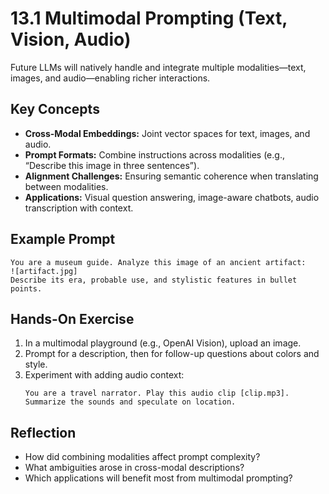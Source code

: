 # 13.1 Multimodal Prompting (Text, Vision, Audio)

Future LLMs will natively handle and integrate multiple modalities—text, images, and audio—enabling richer interactions.

## Key Concepts

- **Cross-Modal Embeddings:** Joint vector spaces for text, images, and audio.  
- **Prompt Formats:** Combine instructions across modalities (e.g., “Describe this image in three sentences”).  
- **Alignment Challenges:** Ensuring semantic coherence when translating between modalities.  
- **Applications:** Visual question answering, image-aware chatbots, audio transcription with context.

## Example Prompt

```
You are a museum guide. Analyze this image of an ancient artifact:
![artifact.jpg]
Describe its era, probable use, and stylistic features in bullet points.
```

## Hands-On Exercise

1. In a multimodal playground (e.g., OpenAI Vision), upload an image.  
2. Prompt for a description, then for follow-up questions about colors and style.  
3. Experiment with adding audio context:  
   ```
   You are a travel narrator. Play this audio clip [clip.mp3]. Summarize the sounds and speculate on location.
   ```

## Reflection

- How did combining modalities affect prompt complexity?  
- What ambiguities arose in cross-modal descriptions?  
- Which applications will benefit most from multimodal prompting?
